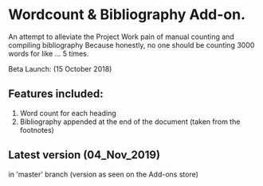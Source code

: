 # Wordcount & Bibliography Add-on.
An attempt to alleviate the Project Work pain of manual counting and compiling bibliography
Because honestly, no one should be counting 3000 words for like ... 5 times.

Beta Launch: (15 October 2018)

## Features included:
1. Word count for each heading
2. Bibliography appended at the end of the document (taken from the footnotes)


## Latest version (04_Nov_2019)
in 'master' branch (version as seen on the Add-ons store)
